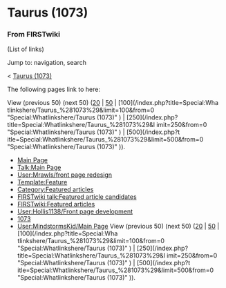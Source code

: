 # Taurus (1073)

### From FIRSTwiki

(List of links)

Jump to: navigation, search

&lt; [Taurus (1073)](/index.php?title=Taurus_%281073%29&redirect=no "Taurus
\(1073\)" )  

The following pages link to here:

View (previous 50) (next 50)
([20](/index.php?title=Special:Whatlinkshere/Taurus_%281073%29&limit=20&from=0
"Special:Whatlinkshere/Taurus \(1073\)" ) |
[50](/index.php?title=Special:Whatlinkshere/Taurus_%281073%29&limit=50&from=0
"Special:Whatlinkshere/Taurus \(1073\)" ) | [100](/index.php?title=Special:Wha
tlinkshere/Taurus_%281073%29&limit=100&from=0 "Special:Whatlinkshere/Taurus
\(1073\)" ) | [250](/index.php?title=Special:Whatlinkshere/Taurus_%281073%29&l
imit=250&from=0 "Special:Whatlinkshere/Taurus \(1073\)" ) | [500](/index.php?t
itle=Special:Whatlinkshere/Taurus_%281073%29&limit=500&from=0
"Special:Whatlinkshere/Taurus \(1073\)" )).

  * [Main Page](Main_Page "Main Page" )
  * [Talk:Main Page](Talk:Main_Page "Talk:Main Page" )
  * [User:Mrawls/front page redesign](User:Mrawls/front_page_redesign "User:Mrawls/front page redesign" )
  * [Template:Feature](Template:Feature "Template:Feature" )
  * [Category:Featured articles](Category:Featured_articles "Category:Featured articles" )
  * [FIRSTwiki talk:Featured article candidates](FIRSTwiki_talk:Featured_article_candidates "FIRSTwiki talk:Featured article candidates" )
  * [FIRSTwiki:Featured articles](FIRSTwiki:Featured_articles "FIRSTwiki:Featured articles" )
  * [User:Hollis1138/Front page development](User:Hollis1138/Front_page_development "User:Hollis1138/Front page development" )
  * [1073](1073 "1073" )
  * [User:MindstormsKid/Main Page](User:MindstormsKid/Main_Page "User:MindstormsKid/Main Page" )
View (previous 50) (next 50)
([20](/index.php?title=Special:Whatlinkshere/Taurus_%281073%29&limit=20&from=0
"Special:Whatlinkshere/Taurus \(1073\)" ) |
[50](/index.php?title=Special:Whatlinkshere/Taurus_%281073%29&limit=50&from=0
"Special:Whatlinkshere/Taurus \(1073\)" ) | [100](/index.php?title=Special:Wha
tlinkshere/Taurus_%281073%29&limit=100&from=0 "Special:Whatlinkshere/Taurus
\(1073\)" ) | [250](/index.php?title=Special:Whatlinkshere/Taurus_%281073%29&l
imit=250&from=0 "Special:Whatlinkshere/Taurus \(1073\)" ) | [500](/index.php?t
itle=Special:Whatlinkshere/Taurus_%281073%29&limit=500&from=0
"Special:Whatlinkshere/Taurus \(1073\)" )).

